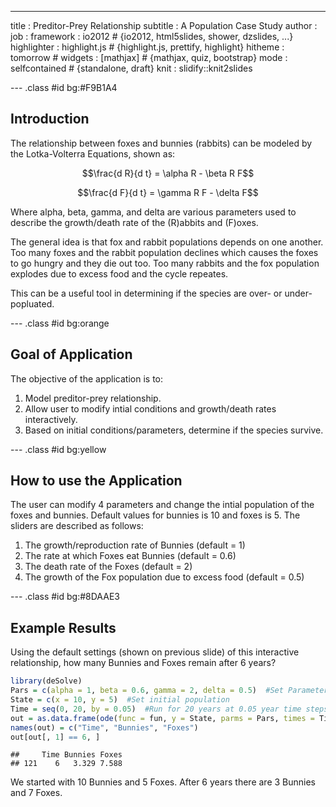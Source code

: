 ---
title       : Preditor-Prey Relationship
subtitle    : A Population Case Study
author      : 
job         : 
framework   : io2012        # {io2012, html5slides, shower, dzslides, ...}
highlighter : highlight.js  # {highlight.js, prettify, highlight}
hitheme     : tomorrow      # 
widgets     : [mathjax]            # {mathjax, quiz, bootstrap}
mode        : selfcontained # {standalone, draft}
knit        : slidify::knit2slides

--- .class #id bg:#F9B1A4

## Introduction
The relationship between foxes and bunnies (rabbits) can be modeled by the Lotka-Volterra Equations, shown as:


$$\frac{d R}{d t} = \alpha R - \beta R F$$


$$\frac{d F}{d t} = \gamma R F - \delta F$$


Where alpha, beta, gamma, and delta are various parameters used to describe
the growth/death rate of the (R)abbits and (F)oxes.  

The general idea is that fox and rabbit populations depends on one another.  Too many foxes and the rabbit population declines which causes the foxes to go hungry and they die out too.  Too many rabbits and the fox population explodes due to excess food and the cycle repeates.  

This can be a useful tool in determining if the species are over- or under-popluated.

--- .class #id bg:orange

## Goal of Application

The objective of the application is to:

1. Model preditor-prey relationship.
2. Allow user to modify intial conditions and growth/death rates interactively.
3. Based on initial conditions/parameters, determine if the species survive.

--- .class #id bg:yellow

## How to use the Application

The user can modify 4 parameters and change the intial population of the foxes and bunnies.  Default values for bunnies is 10 and foxes is 5.  The sliders are described as follows:

1. The growth/reproduction rate of Bunnies (default = 1)
2. The rate at which Foxes eat Bunnies (default = 0.6)
3. The death rate of the Foxes (default = 2)
4. The growth of the Fox population due to excess food (default = 0.5)

--- .class #id bg:#8DAAE3

## Example Results

Using the default settings (shown on previous slide) of this interactive relationship, how many Bunnies and Foxes remain after 6 years?


```r
library(deSolve)
Pars = c(alpha = 1, beta = 0.6, gamma = 2, delta = 0.5)  #Set Parameters
State = c(x = 10, y = 5)  #Set initial population
Time = seq(0, 20, by = 0.05)  #Run for 20 years at 0.05 year time steps
out = as.data.frame(ode(func = fun, y = State, parms = Pars, times = Time))  #Solve ODE
names(out) = c("Time", "Bunnies", "Foxes")
out[out[, 1] == 6, ]
```

```
##     Time Bunnies Foxes
## 121    6   3.329 7.588
```

 
We started with 10 Bunnies and 5 Foxes.  After 6 years there are 3 Bunnies and 7 Foxes. 
